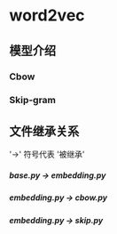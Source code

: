 # word2vec

## 模型介绍

### Cbow

### Skip-gram

## 文件继承关系
'->' 符号代表 '被继承'
##### base.py -> embedding.py
##### embedding.py -> cbow.py
##### embedding.py -> skip.py
